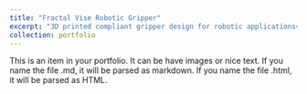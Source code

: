 ```yaml
---
title: "Fractal Vise Robotic Gripper"
excerpt: "3D printed compliant gripper design for robotic applications<br/><img src='/images/500x300.png'>"
collection: portfolio
---
```


This is an item in your portfolio. It can be have images or nice text. If you name the file .md, it will be parsed as markdown. If you name the file .html, it will be parsed as HTML. 
